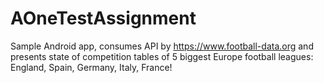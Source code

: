 # AOneTestAssignment
Sample Android app, consumes API by https://www.football-data.org and presents state of competition tables of 5 biggest Europe football leagues: England, Spain, Germany, Italy, France!
